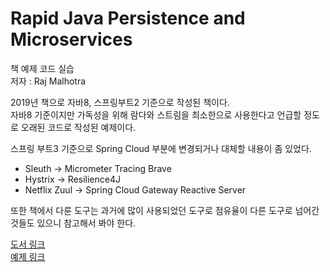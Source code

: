 # Rapid Java Persistence and Microservices
책 예제 코드 실습   
저자 : Raj Malhotra

2019년 책으로 자바8, 스프링부트2 기준으로 작성된 책이다.   
자바8 기준이지만 가독성을 위해 람다와 스트림을 최소한으로 사용한다고 언급할 정도로 오래된 코드로 작성된 예제이다.   

스프링 부트3 기준으로 Spring Cloud 부분에 변경되거나 대체할 내용이 좀 있었다.
 - Sleuth -> Micrometer Tracing Brave
 - Hystrix -> Resilience4J
 - Netflix Zuul -> Spring Cloud Gateway Reactive Server   
 

또한 책에서 다룬 도구는 과거에 많이 사용되었던 도구로 점유율이 다른 도구로 넘어간 것들도 있으니 참고해서 봐야 한다.

[도서 링크](https://www.amazon.com/Rapid-Java-Persistence-Microservices-Spring/dp/1484244753)   
[예제 링크](https://github.com/Apress/rapid-java-persistence-and-microservices)
